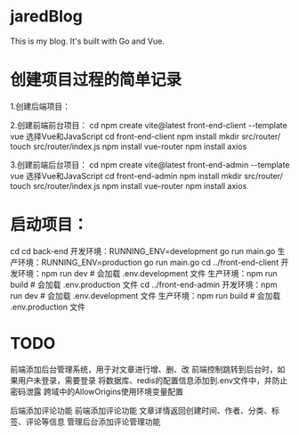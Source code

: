 # jaredBlog
This is my blog. It's built with Go and Vue.


# 创建项目过程的简单记录
1.创建后端项目：

2.创建前端前台项目：
cd <my-project-folder>
npm create vite@latest front-end-client --template vue
选择Vue和JavaScript
cd front-end-client
npm install
mkdir src/router/
touch src/router/index.js
npm install vue-router
npm install axios

3.创建前端后台项目：
cd <my-project-folder>
npm create vite@latest front-end-admin --template vue
选择Vue和JavaScript
cd front-end-admin
npm install
mkdir src/router/
touch src/router/index.js
npm install vue-router
npm install axios


# 启动项目：
cd <my-project-folder>
cd back-end
开发环境：RUNNING_ENV=development go run main.go
生产环境：RUNNING_ENV=production go run main.go
cd ../front-end-client
开发环境：npm run dev  # 会加载 .env.development 文件
生产环境：npm run build  # 会加载 .env.production 文件
cd ../front-end-admin
开发环境：npm run dev  # 会加载 .env.development 文件
生产环境：npm run build  # 会加载 .env.production 文件


# TODO
<!-- 前端添加文章发布功能
前端添加注册、登录功能
文章发布时，前后端校验是否已登录
前端增加管理页面，给用户删除、编辑文章
前端增加后台管理系统，用于管理员管理文章、评论等内容 -->

前端添加后台管理系统，用于对文章进行增、删、改
前端控制跳转到后台时，如果用户未登录，需要登录
将数据库、redis的配置信息添加到.env文件中，并防止密码泄露
跨域中的AllowOrigins使用环境变量配置

后端添加评论功能
前端添加评论功能
文章详情返回创建时间、作者、分类、标签、评论等信息
管理后台添加评论管理功能